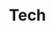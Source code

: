 ---
title: "Tech"
description: "技术相关"
slug: "tech"
image: "tech.jpg"
style: 
    background: "#34495e"
    color: "#fff"
---